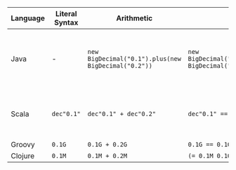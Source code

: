 
| Language | Literal Syntax | Arithmetic                                            | Equality                                                         | Non-Terminating Decimals                                                                                                           | 
|----------|----------------|-------------------------------------------------------|------------------------------------------------------------------|------------------------------------------------------------------------------------------------------------------------------------|
| Java     | -              | `new BigDecimal("0.1").plus(new BigDecimal("0.2"))`   | `new BigDecimal("0.1").compareTo(new BigDecimal("0.10")) == 0`   | Precision must be supplied for any operation which could produce a non-terminating decimal: `x.divide(y, 5, RoundingMode.HALF_UP)` |
| Scala    | `dec"0.1"`     | `dec"0.1" + dec"0.2"`                                 | `dec"0.1" == dec"0.10"`                                          | Precision can be provided during creation `BigDecimal("123", new MathContext(10, RoundingMode.HALF_UP))`                           |
| Groovy   | `0.1G`         | `0.1G + 0.2G`                                         | `0.1G == 0.10G`                                                  | -                                                                                                                                  |
| Clojure  | `0.1M`         | `0.1M + 0.2M`                                         | `(= 0.1M 0.10M)`                                                 | -                                                                                                                                  |
